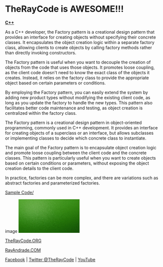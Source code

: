 # TheRayCode is AWESOME!!!

**[C++](../README.md)**

As a C++ developer, the Factory pattern is a creational design pattern that provides an interface for creating objects without specifying their concrete classes. It encapsulates the object creation logic within a separate factory class, allowing clients to create objects by calling factory methods rather than directly invoking constructors.

The Factory pattern is useful when you want to decouple the creation of objects from the code that uses those objects. It promotes loose coupling, as the client code doesn't need to know the exact class of the objects it creates. Instead, it relies on the factory class to provide the appropriate object based on certain parameters or conditions.

By employing the Factory pattern, you can easily extend the system by adding new product types without modifying the existing client code, as long as you update the factory to handle the new types. This pattern also facilitates better code maintenance and testing, as object creation is centralized within the factory class.


The Factory pattern is a creational design pattern in object-oriented programming, commonly used in C++ development. It provides an interface for creating objects of a superclass or an interface, but allows subclasses or implementing classes to decide which concrete class to instantiate.

The main goal of the Factory pattern is to encapsulate object creation logic and promote loose coupling between the client code and the concrete classes. This pattern is particularly useful when you want to create objects based on certain conditions or parameters, without exposing the object creation details to the client code.

In practice, factories can be more complex, and there are variations such as abstract factories and parameterized factories.


[Sample Code/](./Show/README.md)

image
![C# Factory](./splash-100.png)

[TheRayCode.ORG](https://www.TheRayCode.org)

[RayAndrade.COM](https://www.RayAndrade.com)

[Facebook](https://www.facebook.com/TheRayCode/) | [Twitter @TheRayCode](https://www.twitter.com/TheRayCode/) | [YouTube](https://www.youtube.com/TheRayCode/)
